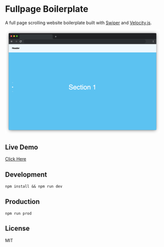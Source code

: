 # Fullpage Boilerplate

A full page scrolling website boilerplate built with [Swiper](https://swiperjs.com/) and [Velocity.js](http://velocityjs.org/).

![Screenshot](https://raw.githubusercontent.com/panteng/fullpage-boilerplate/master/screenshot.png)

## Live Demo

[Click Here](https://fullpage-boilerplate.netlify.com)

## Development

    npm install && npm run dev

## Production

    npm run prod

## License

MIT
